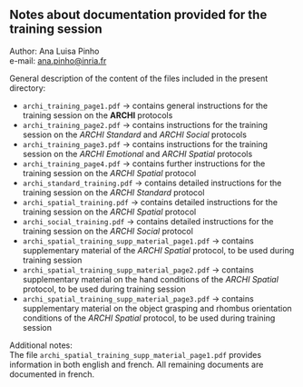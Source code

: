 ## Notes about documentation provided for the training session  

Author: Ana Luisa Pinho   
e-mail: ana.pinho@inria.fr  

General description of the content of the files included in the present directory:  
* `archi_training_page1.pdf` → contains general instructions for the training session on the __ARCHI__ protocols
* `archi_training_page2.pdf` → contains instructions for the training session on the *ARCHI Standard* and *ARCHI Social* protocols
* `archi_training_page3.pdf` → contains instructions for the training session on the *ARCHI Emotional* and *ARCHI Spatial* protocols
* `archi_training_page4.pdf` → contains further instructions for the training session on the *ARCHI Spatial* protocol
* `archi_standard_training.pdf` → contains detailed instructions for the training session on the *ARCHI Standard* protocol
* `archi_spatial_training.pdf` → contains detailed instructions for the training session on the *ARCHI Spatial* protocol
* `archi_social_training.pdf` → contains detailed instructions for the training session on the *ARCHI Social* protocol
* `archi_spatial_training_supp_material_page1.pdf` → contains supplementary material of the *ARCHI Spatial* protocol, to be used during training session
* `archi_spatial_training_supp_material_page2.pdf` → contains supplementary material on the hand conditions of the *ARCHI Spatial* protocol, to be used during training session
* `archi_spatial_training_supp_material_page3.pdf` → contains supplementary material on the object grasping and rhombus orientation conditions of the *ARCHI Spatial* protocol, to be used during training session  

Additional notes:  
The file `archi_spatial_training_supp_material_page1.pdf` provides information in both english and french. All remaining documents are documented in french.

